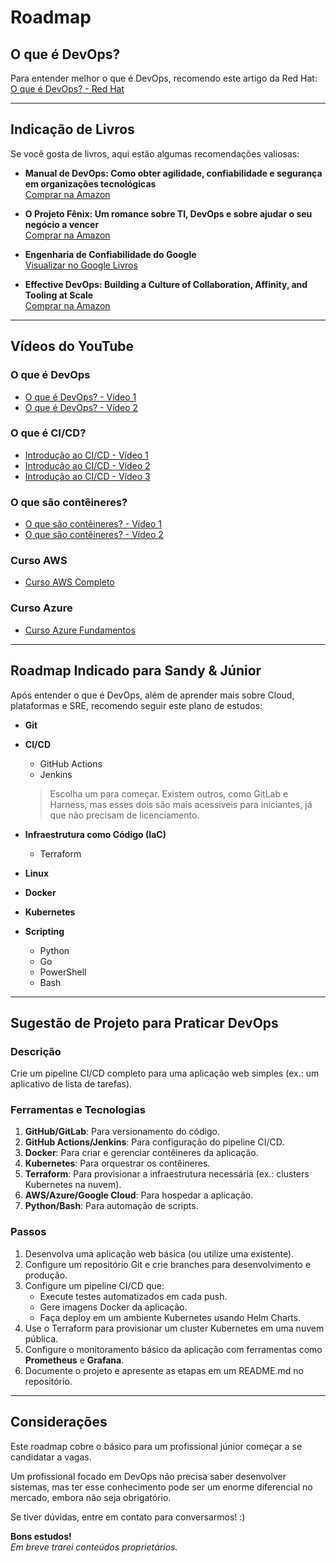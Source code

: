 # Roadmap

## O que é DevOps?

Para entender melhor o que é DevOps, recomendo este artigo da Red Hat:  
[O que é DevOps? - Red Hat](https://www.redhat.com/pt-br/topics/devops)

---

## Indicação de Livros

Se você gosta de livros, aqui estão algumas recomendações valiosas:

- **Manual de DevOps: Como obter agilidade, confiabilidade e segurança em organizações tecnológicas**  
  [Comprar na Amazon](https://www.amazon.com.br/Manual-DevOps-confiabilidade-organiza%C3%A7%C3%B5es-tecnol%C3%B3gicas/dp/8550802697)

- **O Projeto Fênix: Um romance sobre TI, DevOps e sobre ajudar o seu negócio a vencer**  
  [Comprar na Amazon](https://www.amazon.com.br/projeto-f%C3%AAnix-Gene-Kim/dp/8550801895)

- **Engenharia de Confiabilidade do Google**  
  [Visualizar no Google Livros](https://books.google.com.br/books/about/Engenharia_de_Confiabilidade_do_Google.html?id=dGrgDAAAQBAJ&printsec=frontcover#v=onepage&q&f=false)

- **Effective DevOps: Building a Culture of Collaboration, Affinity, and Tooling at Scale**  
  [Comprar na Amazon](https://www.amazon.com/Effective-DevOps-Building-Collaboration-Affinity/dp/1491926309)

---

## Vídeos do YouTube

### O que é DevOps
- [O que é DevOps? - Vídeo 1](https://www.youtube.com/watch?v=iwf6kcvxeD4&pp=ygUPbyBxdWUgw6kgZGV2b3Bz)  
- [O que é DevOps? - Vídeo 2](https://www.youtube.com/watch?v=bwO8EZf0gLI&pp=ygUPbyBxdWUgw6kgZGV2b3Bz)

### O que é CI/CD?
- [Introdução ao CI/CD - Vídeo 1](https://www.youtube.com/watch?v=AZtTd3pFVTY&pp=ygUObyBxdWUgw6kgY2kvY2Q%3D)  
- [Introdução ao CI/CD - Vídeo 2](https://www.youtube.com/watch?v=nI3IjYcBGiU&pp=ygUObyBxdWUgw6kgY2kvY2Q%3D)  
- [Introdução ao CI/CD - Vídeo 3](https://www.youtube.com/watch?v=QGcuXYztFSA&pp=ygUObyBxdWUgw6kgY2kvY2Q%3D)

### O que são contêineres?
- [O que são contêineres? - Vídeo 1](https://www.youtube.com/watch?v=85k8se4Zo70&pp=ygUVbyBxdWUgc8OjbyBjb250ZWluZXJz)  
- [O que são contêineres? - Vídeo 2](https://www.youtube.com/watch?v=-pUZBovqRcU&pp=ygUVbyBxdWUgc8OjbyBjb250ZWluZXJz)

### Curso AWS
- [Curso AWS Completo](https://www.youtube.com/watch?v=HiBCv9DolxI&list=PLtL97Owd1gkQ0dfqGW8OtJ-155Gs67Ecz)

### Curso Azure
- [Curso Azure Fundamentos](https://www.youtube.com/watch?v=4ub1uGKQK6U&pp=ygUYYXp1cmUgZnVuZGFtZW50YWxzIGN1cnNv)

---

## Roadmap Indicado para Sandy & Júnior

Após entender o que é DevOps, além de aprender mais sobre Cloud, plataformas e SRE, recomendo seguir este plano de estudos:

- **Git**

- **CI/CD**
  - GitHub Actions  
  - Jenkins  
  > Escolha um para começar. Existem outros, como GitLab e Harness, mas esses dois são mais acessíveis para iniciantes, já que não precisam de licenciamento.

- **Infraestrutura como Código (IaC)**  
  - Terraform

- **Linux**

- **Docker**

- **Kubernetes**

- **Scripting**  
  - Python  
  - Go  
  - PowerShell  
  - Bash  

---

## Sugestão de Projeto para Praticar DevOps

### Descrição
Crie um pipeline CI/CD completo para uma aplicação web simples (ex.: um aplicativo de lista de tarefas).

### Ferramentas e Tecnologias
1. **GitHub/GitLab**: Para versionamento do código.  
2. **GitHub Actions/Jenkins**: Para configuração do pipeline CI/CD.  
3. **Docker**: Para criar e gerenciar contêineres da aplicação.  
4. **Kubernetes**: Para orquestrar os contêineres.  
5. **Terraform**: Para provisionar a infraestrutura necessária (ex.: clusters Kubernetes na nuvem).  
6. **AWS/Azure/Google Cloud**: Para hospedar a aplicação.  
7. **Python/Bash**: Para automação de scripts.  

### Passos
1. Desenvolva uma aplicação web básica (ou utilize uma existente).  
2. Configure um repositório Git e crie branches para desenvolvimento e produção.  
3. Configure um pipeline CI/CD que:
   - Execute testes automatizados em cada push.
   - Gere imagens Docker da aplicação.  
   - Faça deploy em um ambiente Kubernetes usando Helm Charts.  
4. Use o Terraform para provisionar um cluster Kubernetes em uma nuvem pública.  
5. Configure o monitoramento básico da aplicação com ferramentas como **Prometheus** e **Grafana**.  
6. Documente o projeto e apresente as etapas em um README.md no repositório.

---

## Considerações

Este roadmap cobre o básico para um profissional júnior começar a se candidatar a vagas.  

Um profissional focado em DevOps não precisa saber desenvolver sistemas, mas ter esse conhecimento pode ser um enorme diferencial no mercado, embora não seja obrigatório.

Se tiver dúvidas, entre em contato para conversarmos! :)  

**Bons estudos!**  
*Em breve trarei conteúdos proprietários.*
